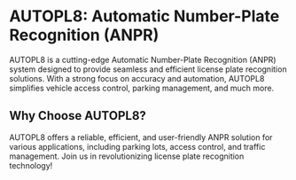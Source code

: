 # AUTOPL8: Automatic Number-Plate Recognition (ANPR)

AUTOPL8 is a cutting-edge Automatic Number-Plate Recognition (ANPR) system designed to provide seamless and efficient license plate recognition solutions. With a strong focus on accuracy and automation, AUTOPL8 simplifies vehicle access control, parking management, and much more.

## Why Choose AUTOPL8?

AUTOPL8 offers a reliable, efficient, and user-friendly ANPR solution for various applications, including parking lots, access control, and traffic management. Join us in revolutionizing license plate recognition technology!
